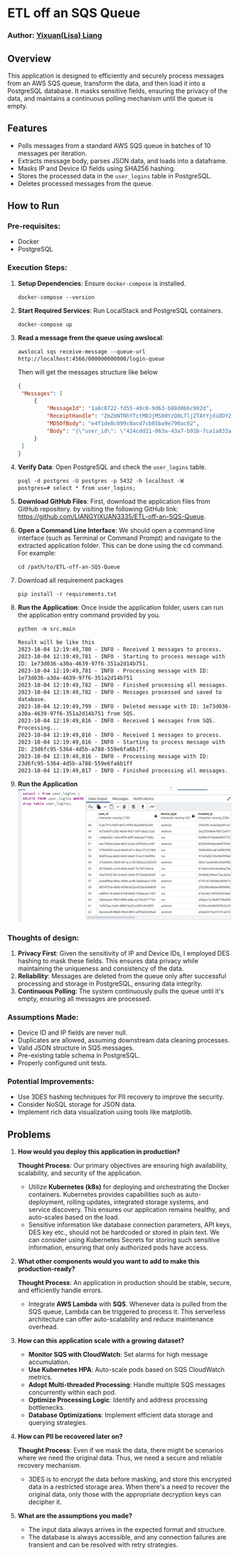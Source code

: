 # ETL off an SQS Queue

### Author: [Yixuan(Lisa) Liang ](mailto:liangyixuan333@gmail.com)

## Overview

This application is designed to efficiently and securely process messages from an AWS SQS queue, transform the data, and then load it into a PostgreSQL database. It masks sensitive fields, ensuring the privacy of the data, and maintains a continuous polling mechanism until the queue is empty.

## Features

- Polls messages from a standard AWS SQS queue in batches of 10 messages per iteration.
- Extracts message body, parses JSON data, and loads into a dataframe.
- Masks IP and Device ID fields using SHA256 hashing.
- Stores the processed data in the `user_logins` table in PostgreSQL.
- Deletes processed messages from the queue.

## How to Run

### Pre-requisites:

- Docker
- PostgreSQL

### Execution Steps:

1. **Setup Dependencies**: Ensure `docker-compose` is installed.

   ```
   docker-compose --version
   ```

2. **Start Required Services**: Run LocalStack and PostgreSQL containers.

   ```
   docker-compose up 
   ```

3. **Read a message from the queue using awslocal**:

   ```
   awslocal sqs receive-message --queue-url http://localhost:4566/000000000000/login-queue
   ```
   Then will get the messages structure like below

   ```json
   {
    "Messages": [
        {
            "MessageId": "1a8c0722-fd55-49c0-9d63-b88d066c902d",
            "ReceiptHandle": "ZmZmNTNhYTctMDJjMS00YzQ0LTljZTAtYjdiODY2MGExMzM3IGFybjphd3M6c3FzOnVzLWVhc3QtMTowMDAwMDAwMDAwMDA6bG9naW4tcXVldWUgMWE4YzA3MjItZmQ1NS00OWMwLTlkNjMtYjg4ZDA2NmM5MDJkIDE2OTYyODc2ODAuMTE0NDAxNg==",
            "MD5OfBody": "e4f1de8c099c0acd7cb05ba9e790ac02",
            "Body": "{\"user_id\": \"424cdd21-063a-43a7-b91b-7ca1a833afae\", \"app_version\": \"2.3.0\", \"device_type\": \"android\", \"ip\": \"199.172.111.135\", \"locale\": \"RU\", \"device_id\": \"593-47-5928\"}"
        }
    ]
   }
   ```

   

4. **Verify Data**: Open PostgreSQL and check the `user_logins` table.

   ```shell
   psql -d postgres -U postgres -p 5432 -h localhost -W
   postgres=# select * from user_logins; 
   ```

5. **Download GitHub Files**: First,   download the application files from GitHub repository. 
   by visiting the following GitHub link: https://github.com/LIANGYIXUAN3335/ETL-off-an-SQS-Queue.

6. **Open a Command Line Interface**: We should open a command line interface (such as Terminal or Command Prompt) and navigate to the extracted application folder. This can be done using the cd command. For example:

   ```shell
   cd /path/to/ETL-off-an-SQS-Queue
   ```

7. Download all requirement packages

   ```shell
   pip install -r requirements.txt
   ```

8. **Run the Application**: Once inside the application folder, users can run the application entry command provided by you. 

   ```
   python -m src.main
   ```
   ```
   Result will be like this
   2023-10-04 12:19:49,780 - INFO - Received 1 messages to process.
   2023-10-04 12:19:49,781 - INFO - Starting to process message with ID: 1e73d036-a30a-4639-97f6-351a2d14b751.
   2023-10-04 12:19:49,781 - INFO - Processing message with ID: 1e73d036-a30a-4639-97f6-351a2d14b751
   2023-10-04 12:19:49,782 - INFO - Finished processing all messages.
   2023-10-04 12:19:49,782 - INFO - Messages processed and saved to database.
   2023-10-04 12:19:49,799 - INFO - Deleted message with ID: 1e73d036-a30a-4639-97f6-351a2d14b751 from SQS.
   2023-10-04 12:19:49,816 - INFO - Received 1 messages from SQS. Processing...
   2023-10-04 12:19:49,816 - INFO - Received 1 messages to process.
   2023-10-04 12:19:49,816 - INFO - Starting to process message with ID: 23d6fc95-5364-4d5b-a788-559e6fa6b1ff.
   2023-10-04 12:19:49,816 - INFO - Processing message with ID: 23d6fc95-5364-4d5b-a788-559e6fa6b1ff
   2023-10-04 12:19:49,817 - INFO - Finished processing all messages.
   ```

   

9. **Run the Application**
  ![Alt text](image.png)
### Thoughts of design:
1. **Privacy First**: Given the sensitivity of IP and Device IDs, I employed DES hashing to mask these fields. This ensures data privacy while maintaining the uniqueness and consistency of the data.
2. **Reliability**: Messages are deleted from the queue only after successful processing and storage in PostgreSQL, ensuring data integrity.
3. **Continuous Polling**: The system continuously pulls the queue until it's empty, ensuring all messages are processed.

### Assumptions Made:

- Device ID and IP fields are never null.
- Duplicates are allowed, assuming downstream data cleaning processes.
- Valid JSON structure in SQS messages.
- Pre-existing table schema in PostgreSQL.
- Properly configured unit tests.

### Potential Improvements:

- Use 3DES hashing techniques for PII recovery to improve the security.
- Consider NoSQL storage for JSON data.
- Implement rich data visualization using tools like matplotlib.

## Problems

1. **How would you deploy this application in production?**

   **Thought Process**: Our primary objectives are ensuring high availability, scalability, and security of the application.

   - Utilize **Kubernetes (k8s)** for deploying and orchestrating the Docker containers. Kubernetes provides capabilities such as auto-deployment, rolling updates, integrated storage systems, and service discovery. This ensures our application remains healthy, and auto-scales based on the load.
   - Sensitive information like database connection parameters, API keys, DES key etc., should not be hardcoded or stored in plain text. We can consider using Kubernetes Secrets for storing such sensitive information, ensuring that only authorized pods have access.

2. **What other components would you want to add to make this production-ready?**

   **Thought Process**: An application in production should be stable, secure, and efficiently handle errors.

   - Integrate **AWS Lambda** with **SQS**. Whenever data is pulled from the SQS queue, Lambda can be triggered to process it. This serverless architecture can offer auto-scalability and reduce maintenance overhead.
   
3. **How can this application scale with a growing dataset?**

   - **Monitor SQS with CloudWatch**: Set alarms for high message accumulation.
   - **Use Kubernetes HPA**: Auto-scale pods based on SQS CloudWatch metrics.
   - **Adopt Multi-threaded Processing**: Handle multiple SQS messages concurrently within each pod.
   - **Optimize Processing Logic**: Identify and address processing bottlenecks.
   - **Database Optimizations**: Implement efficient data storage and querying strategies.

4. **How can PII be recovered later on?**

   **Thought Process**: Even if we mask the data, there might be scenarios where we need the original data. Thus, we need a secure and reliable recovery mechanism.

   - 3DES is to encrypt the data before masking, and store this encrypted data in a restricted storage area. When there's a need to recover the original data, only those with the appropriate decryption keys can decipher it.

5. **What are the assumptions you made?**

   - The input data always arrives in the expected format and structure.
   - The database is always accessible, and any connection failures are transient and can be resolved with retry strategies.